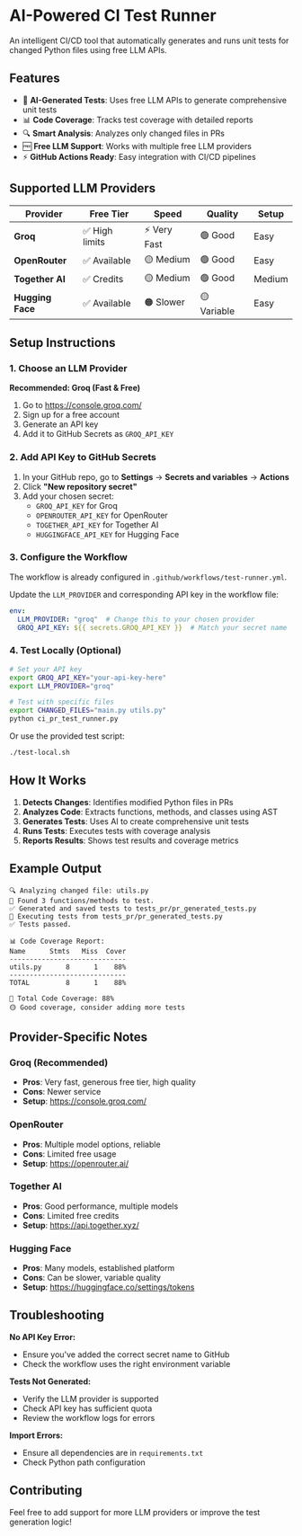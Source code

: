 # AI-Powered CI Test Runner

An intelligent CI/CD tool that automatically generates and runs unit tests for changed Python files using free LLM APIs.

## Features

- 🤖 **AI-Generated Tests**: Uses free LLM APIs to generate comprehensive unit tests
- 📊 **Code Coverage**: Tracks test coverage with detailed reports
- 🔍 **Smart Analysis**: Analyzes only changed files in PRs
- 🆓 **Free LLM Support**: Works with multiple free LLM providers
- ⚡ **GitHub Actions Ready**: Easy integration with CI/CD pipelines

## Supported LLM Providers

| Provider | Free Tier | Speed | Quality | Setup |
|----------|-----------|-------|---------|-------|
| **Groq** | ✅ High limits | ⚡ Very Fast | 🟢 Good | Easy |
| **OpenRouter** | ✅ Available | 🟡 Medium | 🟢 Good | Easy |
| **Together AI** | ✅ Credits | 🟡 Medium | 🟢 Good | Medium |
| **Hugging Face** | ✅ Available | 🟠 Slower | 🟡 Variable | Easy |

## Setup Instructions

### 1. Choose an LLM Provider

**Recommended: Groq (Fast & Free)**
1. Go to https://console.groq.com/
2. Sign up for a free account
3. Generate an API key
4. Add it to GitHub Secrets as `GROQ_API_KEY`

### 2. Add API Key to GitHub Secrets

1. In your GitHub repo, go to **Settings** → **Secrets and variables** → **Actions**
2. Click **"New repository secret"**
3. Add your chosen secret:
   - `GROQ_API_KEY` for Groq
   - `OPENROUTER_API_KEY` for OpenRouter  
   - `TOGETHER_API_KEY` for Together AI
   - `HUGGINGFACE_API_KEY` for Hugging Face

### 3. Configure the Workflow

The workflow is already configured in `.github/workflows/test-runner.yml`. 

Update the `LLM_PROVIDER` and corresponding API key in the workflow file:

```yaml
env:
  LLM_PROVIDER: "groq"  # Change this to your chosen provider
  GROQ_API_KEY: ${{ secrets.GROQ_API_KEY }}  # Match your secret name
```

### 4. Test Locally (Optional)

```bash
# Set your API key
export GROQ_API_KEY="your-api-key-here"
export LLM_PROVIDER="groq"

# Test with specific files
export CHANGED_FILES="main.py utils.py"
python ci_pr_test_runner.py
```

Or use the provided test script:
```bash
./test-local.sh
```

## How It Works

1. **Detects Changes**: Identifies modified Python files in PRs
2. **Analyzes Code**: Extracts functions, methods, and classes using AST
3. **Generates Tests**: Uses AI to create comprehensive unit tests
4. **Runs Tests**: Executes tests with coverage analysis
5. **Reports Results**: Shows test results and coverage metrics

## Example Output

```
🔍 Analyzing changed file: utils.py
🤖 Found 3 functions/methods to test.
✅ Generated and saved tests to tests_pr/pr_generated_tests.py
🧪 Executing tests from tests_pr/pr_generated_tests.py
✅ Tests passed.

📊 Code Coverage Report:
Name      Stmts   Miss  Cover
-----------------------------
utils.py      8      1    88%
-----------------------------
TOTAL         8      1    88%

🎯 Total Code Coverage: 88%
🟡 Good coverage, consider adding more tests
```

## Provider-Specific Notes

### Groq (Recommended)
- **Pros**: Very fast, generous free tier, high quality
- **Cons**: Newer service
- **Setup**: https://console.groq.com/

### OpenRouter  
- **Pros**: Multiple model options, reliable
- **Cons**: Limited free usage
- **Setup**: https://openrouter.ai/

### Together AI
- **Pros**: Good performance, multiple models
- **Cons**: Limited free credits
- **Setup**: https://api.together.xyz/

### Hugging Face
- **Pros**: Many models, established platform
- **Cons**: Can be slower, variable quality
- **Setup**: https://huggingface.co/settings/tokens

## Troubleshooting

**No API Key Error:**
- Ensure you've added the correct secret name to GitHub
- Check the workflow uses the right environment variable

**Tests Not Generated:**
- Verify the LLM provider is supported
- Check API key has sufficient quota
- Review the workflow logs for errors

**Import Errors:**
- Ensure all dependencies are in `requirements.txt`
- Check Python path configuration

## Contributing

Feel free to add support for more LLM providers or improve the test generation logic!
